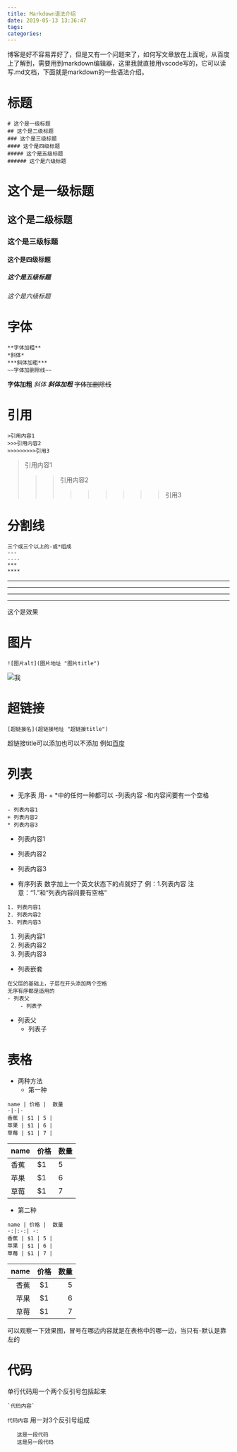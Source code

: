 ```yaml
---
title: Markdown语法介绍
date: 2019-05-13 13:36:47
tags:
categories:
---
```

博客是好不容易弄好了，但是又有一个问题来了，如何写文章放在上面呢，从百度上了解到，需要用到markdown编辑器，这里我就直接用vscode写的，它可以读写.md文档，下面就是markdown的一些语法介绍。<!--moro-->
# 标题
```
# 这个是一级标题
## 这个是二级标题
### 这个是三级标题
#### 这个是四级标题
##### 这个是五级标题
###### 这个是六级标题
```
# 这个是一级标题
## 这个是二级标题
### 这个是三级标题
#### 这个是四级标题
##### 这个是五级标题
###### 这个是六级标题
# 字体
```
**字体加粗**
*斜体*
***斜体加粗***
~~字体加删除线~~
```
**字体加粗**
*斜体*
***斜体加粗***
~~字体加删除线~~

# 引用
```
>引用内容1
>>>引用内容2
>>>>>>>>>引用3
```
>引用内容1
>>>引用内容2
>>>>>>>>>引用3

# 分割线
```
三个或三个以上的-或*组成
---
----
***
****
```
---
----
***
****
这个是效果

# 图片
```
![图片alt](图片地址 "图片title")
```
![我](https://ss3.bdstatic.com/70cFv8Sh_Q1YnxGkpoWK1HF6hhy/it/u=3070055457,3478407808&fm=26&gp=0.jpg "风景")

# 超链接
```
[超链接名](超链接地址 "超链接title")
```
超链接title可以添加也可以不添加
例如[百度](http://www.baidu.com)

# 列表
+ 无序表
用- + *中的任何一种都可以
-列表内容    -和内容间要有一个空格
```
- 列表内容1
+ 列表内容2
* 列表内容3
```
- 列表内容1
+ 列表内容2
* 列表内容3
+ 有序列表
数字加上一个英文状态下的点就好了
例：1.列表内容  注意：“1.”和“列表内容间要有空格”
```
1. 列表内容1
2. 列表内容2
3. 列表内容3
```
1. 列表内容1
2. 列表内容2
3. 列表内容3
+ 列表嵌套
```
在父层的基础上，子层在开头添加两个空格
无序有序都是适用的
- 列表父
    - 列表子
```
- 列表父
  - 列表子

# 表格
+ 两种方法
  + 第一种
```
name | 价格 |  数量  
-|-|-
香蕉 | $1 | 5 |
苹果 | $1 | 6 |
草莓 | $1 | 7 |
```
name | 价格 |  数量  
-|-|-
香蕉 | $1 | 5 |
苹果 | $1 | 6 |
草莓 | $1 | 7 |
  + 第二种
```
name | 价格 |  数量  
-:|:-:| -:
香蕉 | $1 | 5 |
苹果 | $1 | 6 |
草莓 | $1 | 7 |
```
name | 价格 |  数量  
-:|:-:| -:
香蕉 | $1 | 5 |
苹果 | $1 | 6 |
草莓 | $1 | 7 |
可以观察一下效果图，冒号在哪边内容就是在表格中的哪一边，当只有-默认是靠左的

# 代码
单行代码用一个两个反引号包括起来
```
`代码内容`
```
`代码内容`
用一对3个反引号组成
```
   这是一段代码
   这是另一段代码
```